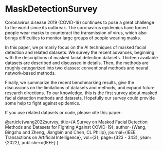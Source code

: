 # MaskDetectionSurvey
Coronavirus disease 2019 (COVID-19) continues to pose a great challenge to the world since its outbreak. The coronavirus
epidemics have forced people wear masks to counteract the transmission of virus, which also brings difficulties to monitor
large groups of people wearing masks.

In this paper, we primarily focus on the AI techniques of masked facial detection and related datasets. We survey the recent advances, beginning with the descriptions of masked facial detection datasets. Thirteen available datasets are described and discussed in details. Then, the methods are roughly categorized into two classes: conventional methods and neural network-based methods. 

Finally, we summarize the recent benchmarking results, give the discussions on the limitations of datasets and methods, and expand future research directions. To our knowledge, this is the first survey about masked facial detection methods and datasets. Hopefully our survey could provide some help to fight against epidemics.

If you use related datasets or code, please cite this paper:

@article{wang2022survey,
  title={A Survey on Masked Facial Detection Methods and Datasets for Fighting Against COVID-19},
  author={Wang, Bingshu and Zheng, Jiangbin and Chen, CL Philip},
  journal={IEEE Transactions on Artificial Intelligence},
  vol={3},
  page={323 - 343},
  year={2022},
  publisher={IEEE}
}
